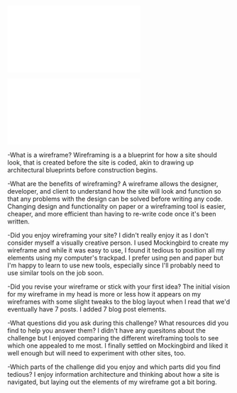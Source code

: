 ![Wireframe](/imgs/wire-framing.pdf)

![Blog page wireframe](/imgs/wireframe-blog-index.pdf)

-What is a wireframe?
Wireframing is a a blueprint for how a site should look, that is created before the site is coded, akin to drawing up architectural blueprints before construction begins.

-What are the benefits of wireframing?
A wireframe allows the designer, developer, and client to understand how the site will look and function so that any problems with the design can be solved before writing any code. Changing design and functionality on paper or a wireframing tool is easier, cheaper, and more efficient than having to re-write code once it's been written.  

-Did you enjoy wireframing your site?
I didn't really enjoy it as I don't consider myself a visually creative person. I used Mockingbird to create my wireframe and while it was easy to use, I found it tedious to position all my elements using my computer's trackpad. I prefer using pen and paper but I'm happy to learn to use new tools, especially since I'll probably need to use similar tools on the job soon.

-Did you revise your wireframe or stick with your first idea?
The initial vision for my wireframe in my head is more or less how it appears on my wireframes with some slight tweaks to the blog layout when I read that we'd eventually have 7 posts. I added 7 blog post elements. 

-What questions did you ask during this challenge? What resources did you find to help you answer them?
I didn't have any quesitons about the challenge but I enjoyed comparing the different wireframing tools to see which one appealed to me most. I finally settled on Mockingbird and liked it well enough but will need to experiment with other sites, too. 

-Which parts of the challenge did you enjoy and which parts did you find tedious?
I enjoy information architecture and thinking about how a site is navigated, but laying out the elements of my wireframe got a bit boring. 